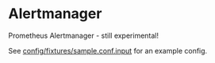Alertmanager
=============

Prometheus Alertmanager - still experimental!

See [config/fixtures/sample.conf.input](config/fixtures/sample.conf.input) for an example config.
